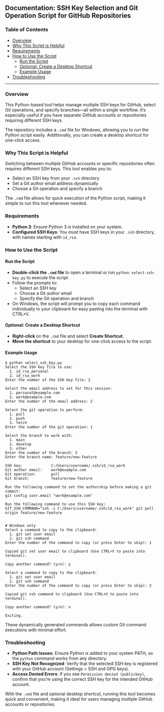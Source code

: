 ## Documentation: SSH Key Selection and Git Operation Script for GitHub Repositories

### Table of Contents

- [Overview](#overview)
- [Why This Script is Helpful](#why-this-script-is-helpful)
- [Requirements](#requirements)
- [How to Use the Script](#how-to-use-the-script)
  - [Run the Script](#run-the-script)
  - [Optional: Create a Desktop Shortcut](#optional-create-a-desktop-shortcut)
  - [Example Usage](#example-usage)
- [Troubleshooting](#troubleshooting)

---

### Overview

This Python-based tool helps manage multiple SSH keys for GitHub, select Git operations, and specify branches—all within a single workflow. It’s especially useful if you have separate GitHub accounts or repositories requiring different SSH keys.

The repository includes a `.cmd` file for Windows, allowing you to run the Python script easily. Additionally, you can create a desktop shortcut for one-click access.

### Why This Script is Helpful

Switching between multiple GitHub accounts or specific repositories often requires different SSH keys. This tool enables you to:

- Select an SSH key from your `.ssh` directory
- Set a Git author email address dynamically
- Choose a Git operation and specify a branch

The `.cmd` file allows for quick execution of the Python script, making it simple to run this tool whenever needed.

### Requirements

- **Python 3**: Ensure Python 3 is installed on your system.
- **Configured SSH Keys**: You must have SSH keys in your `.ssh` directory, with names starting with `id_rsa`.

### How to Use the Script

#### Run the Script

- **Double-click the `.cmd` file** to open a terminal or run `python select-ssh-key.py` to execute the script.
- Follow the prompts to:
  - Select an SSH key
  - Choose a Git author email
  - Specify the Git operation and branch
- On Windows, the script will prompt you to copy each command individually to your clipboard for easy pasting into the terminal with CTRL+V.

#### Optional: Create a Desktop Shortcut

- **Right-click** on the `.cmd` file and select **Create Shortcut**.
- **Move the shortcut** to your desktop for one-click access to the script.

#### Example Usage

```plaintext
$ python select_ssh_key.py
Select the SSH key file to use:
  1. id_rsa_personal
  2. id_rsa_work
Enter the number of the SSH key file: 2

Select the email address to set for this session:
  1. personal@example.com
  2. work@example.com
Enter the number of the email address: 2

Select the git operation to perform:
  1. pull
  2. push
  3. fetch
Enter the number of the git operation: 1

Select the branch to work with:
  1. main
  2. develop
  3. other
Enter the number of the branch: 3
Enter the branch name: feature/new-feature

SSH key:             C:/Users/username/.ssh/id_rsa_work
Git author email:    work@example.com
Git operation:       pull
Git branch:          feature/new-feature

Run the following command to set the authorship before making a git commit:
git config user.email "work@example.com"

Run the following command to use this SSH key:
GIT_SSH_COMMAND="ssh -i C:/Users/username/.ssh/id_rsa_work" git pull origin feature/new-feature


# Windows only
Select a command to copy to the clipboard:
  1. git set user email
  2. git ssh command
Enter the number of the command to copy (or press Enter to skip): 1

Copied git set user email to clipboard (Use CTRL+V to paste into terminal).

Copy another command? (y/n): y

Select a command to copy to the clipboard:
  1. git set user email
  2. git ssh command
Enter the number of the command to copy (or press Enter to skip): 2

Copied git ssh command to clipboard (Use CTRL+V to paste into terminal).

Copy another command? (y/n): n

Exiting.
```

These dynamically generated commands allows custom Git command executions with minimal effort.

### Troubleshooting

- **Python Path Issues**: Ensure Python is added to your system PATH, so the `python` command works from any directory.
- **SSH Key Not Recognized**: Verify that the selected SSH key is registered with your GitHub account (Settings > SSH and GPG keys).
- **Access Denied Errors**: If you see `Permission denied (publickey)`, confirm that you’re using the correct SSH key for the intended GitHub account.

With the `.cmd` file and optional desktop shortcut, running this tool becomes quick and convenient, making it ideal for users managing multiple GitHub accounts or repositories.
